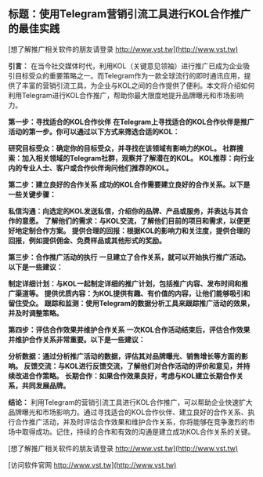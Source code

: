 ## **标题：使用Telegram营销引流工具进行KOL合作推广的最佳实践**

[想了解推广相关软件的朋友请登录 http://www.vst.tw](http://www.vst.tw)

**引言：**
在当今社交媒体时代，利用KOL（关键意见领袖）进行推广已成为企业吸引目标受众的重要策略之一。而Telegram作为一款全球流行的即时通讯应用，提供了丰富的营销引流工具，为企业与KOL之间的合作提供了便利。本文将介绍如何利用Telegram进行KOL合作推广，帮助你最大限度地提升品牌曝光和市场影响力。

**第一步：寻找适合的KOL合作伙伴**
**在Telegram上寻找适合的KOL合作伙伴是推广活动的第一步。你可以通过以下方式来筛选合适的KOL：**

**研究目标受众：确定你的目标受众，并寻找在该领域有影响力的KOL。**
**社群搜索：加入相关领域的Telegram社群，观察并了解潜在的KOL。**
**KOL推荐：向行业内的专业人士、客户或合作伙伴询问他们推荐的KOL。**

**第二步：建立良好的合作关系**
**成功的KOL合作需要建立良好的合作关系。以下是一些关键步骤：**

**私信沟通：向选定的KOL发送私信，介绍你的品牌、产品或服务，并表达与其合作的意愿。**
**了解他们的需求：与KOL交流，了解他们目前的项目和需求，以便更好地定制合作方案。**
**提供合理的回报：根据KOL的影响力和关注度，提供合理的回报，例如提供佣金、免费样品或其他形式的奖励。**

**第三步：合作推广活动的执行**
**一旦建立了合作关系，就可以开始执行推广活动。以下是一些建议：**

**制定详细计划：与KOL一起制定详细的推广计划，包括推广内容、发布时间和推广渠道等。**
**提供优质内容：为KOL提供有趣、有价值的内容，让他们能够吸引和留住受众。**
**跟踪和监测：使用Telegram的数据分析工具来跟踪推广活动的效果，并及时调整策略。**

**第四步：评估合作效果并维护合作关系**
**一次KOL合作活动结束后，评估合作效果并维护合作关系非常重要。以下是一些建议：**

**分析数据：通过分析推广活动的数据，评估其对品牌曝光、销售增长等方面的影响。**
**反馈交流：与KOL进行反馈交流，了解他们对合作活动的评价和意见，并持续改进合作策略。**
**长期合作：如果合作效果良好，考虑与KOL建立长期合作关系，共同发展品牌。**

**结论：**
利用Telegram的营销引流工具进行KOL合作推广，可以帮助企业快速扩大品牌曝光和市场影响力。通过寻找适合的KOL合作伙伴、建立良好的合作关系、执行合作推广活动，并及时评估合作效果和维护合作关系，你将能够在竞争激烈的市场中取得成功。记住，持续的合作和有效的沟通是建立成功KOL合作关系的关键。

[想了解推广相关软件的朋友请登录 http://www.vst.tw](http://www.vst.tw)


[访问软件官网 http://www.vst.tw](http://www.vst.tw)

